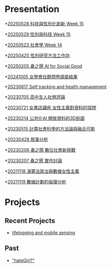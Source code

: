 # Presentation
*[20250528 科技與性別化創新 Week 15]()

*[20250529 性別與科技 Week 15](https://docs.google.com/presentation/d/e/2PACX-1vTA-5Go_hgDUT8B85CX8IqzeGCwdUvsl4xVh-vb0PJzBKPYavuyP-tMNupKwkBB-cFHWorvHfLpcWdT/pub?start=false&loop=false&delayms=3000)

*[20250523 社會學 Week 14]()

*[20250425 性別研究方法工作坊]()

*[20250205 春之鬧 AI for Social Good]()

*[20241005 女學會社群問卷調查結果]()

*[20230617 Self tracking and health management]()

*[20230705 高中生人社營評論]()

*[20230721 女書店講座 女性主義對資料的探問]()

*[20230214 公共化AI 開放資料的3D剖面]()

*[20230515 計算社會科學的方法論與融合可能]()

*[20230428 敘事分析]()

*[20230206 春之鬧 數位社會新挑戰]()

*[20230207 春之鬧 實作討論]()


*[20211118 演算法政治與數據女性主義]()

*[20211119 數據計劃的倫理分析]()


# Projects

## Recent Projects
* [lifelogging and mobile sensing]()

## Past
* ["hateGirl?"]()

